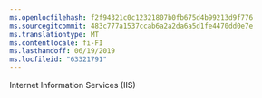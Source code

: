 ```yaml
---
ms.openlocfilehash: f2f94321c0c12321807b0fb675d4b99213d9f776
ms.sourcegitcommit: 483c777a1537ccab6a2a2da6a5d1fe4470dd0e7e
ms.translationtype: MT
ms.contentlocale: fi-FI
ms.lasthandoff: 06/19/2019
ms.locfileid: "63321791"
---
```

Internet Information Services (IIS)